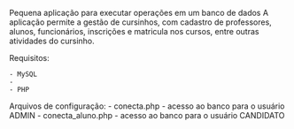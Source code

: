 Pequena aplicação para executar operações em um banco de dados
A aplicação permite a gestão de cursinhos, com cadastro de professores, alunos, funcionários, inscrições e matricula nos cursos, entre outras atividades do cursinho.

Requisitos: 

	- MySQL
	- 
	- PHP

Arquivos de configuração:
	 - conecta.php
	 	- acesso ao banco para o usuário ADMIN
	 - conecta_aluno.php
	 	- acesso ao banco para o usuário CANDIDATO




